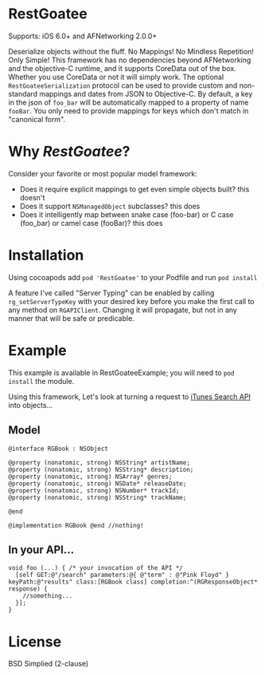 RestGoatee
==========

Supports: iOS 6.0+ and AFNetworking 2.0.0+

Deserialize objects without the fluff.  No Mappings! No Mindless Repetition! Only Simple!
This framework has no dependencies beyond AFNetworking and the objective-C runtime, and it supports CoreData out of the box.  Whether you use CoreData or not it will simply work.
The optional `RestGoateeSerialization` protocol can be used to provide custom and non-standard mappings and dates from JSON to Objective-C.
By default, a key in the json of `foo_bar` will be automatically mapped to a property of name `fooBar`.  You only need to provide mappings for keys which don't match in "canonical form".

Why _RestGoatee_?
=================
Consider your favorite or most popular model framework:

  * Does it require explicit mappings to get even simple objects built?  this doesn't
  * Does it support `NSManagedObject` subclasses? this does
  * Does it intelligently map between snake case (foo-bar) or C case (foo_bar) or camel case (fooBar)? this does

# Installation
Using cocoapods add `pod 'RestGoatee'` to your Podfile and run `pod install`

A feature I've called "Server Typing" can be enabled by calling `rg_setServerTypeKey` with your desired key before you make the first call to any method on `RGAPIClient`.  Changing it will propagate, but not in any manner that will be safe or predicable.

Example
=======
This example is available in RestGoateeExample; you will need to `pod install` the module.

Using this framework, Let's look at turning a request to [iTunes Search API](https://itunes.apple.com/search?term=pink+floyd) into objects...
## Model

```objc
@interface RGBook : NSObject

@property (nonatomic, strong) NSString* artistName;
@property (nonatomic, strong) NSString* description;
@property (nonatomic, strong) NSArray* genres;
@property (nonatomic, strong) NSDate* releaseDate;
@property (nonatomic, strong) NSNumber* trackId;
@property (nonatomic, strong) NSString* trackName;

@end
```
```objc
@implementation RGBook @end //nothing!
```

## In your API...

```objc
void foo (...) { /* your invocation of the API */
  [self GET:@"/search" parameters:@{ @"term" : @"Pink Floyd" } keyPath:@"results" class:[RGBook class] completion:^(RGResponseObject* response) {
    //something...
  }];
}
```

License
=======
BSD Simplied (2-clause)
